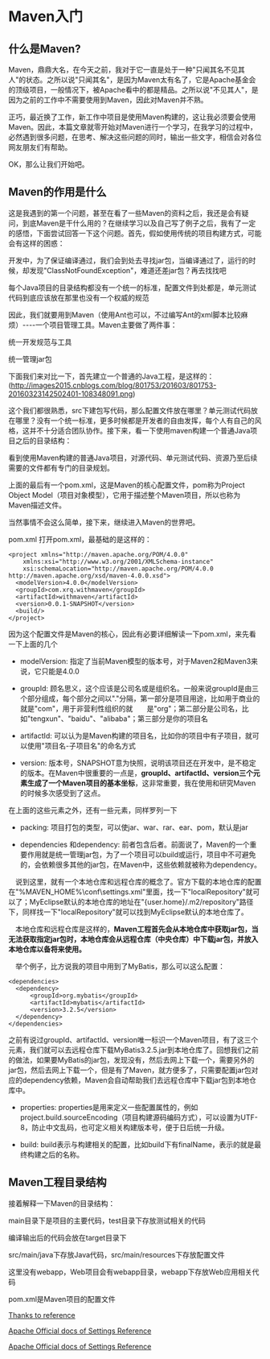 # Maven入门

## 什么是Maven?
Maven，鼎鼎大名，在今天之前，我对于它一直是处于一种"只闻其名不见其人"的状态。之所以说"只闻其名"，是因为Maven太有名了，它是Apache基金会的顶级项目，一般情况下，被Apache看中的都是精品。之所以说"不见其人"，是因为之前的工作中不需要使用到Maven，因此对Maven并不熟。

正巧，最近换了工作，新工作中项目是使用Maven构建的，这让我必须要会使用Maven。因此，本篇文章就零开始对Maven进行一个学习，在我学习的过程中，必然遇到很多问题，在思考、解决这些问题的同时，输出一些文字，相信会对各位网友朋友们有帮助。

OK，那么让我们开始吧。

## Maven的作用是什么

这是我遇到的第一个问题，甚至在看了一些Maven的资料之后，我还是会有疑问，到底Maven是干什么用的？在继续学习以及自己写了例子之后，我有了一定的感悟，下面尝试回答一下这个问题。首先，假如使用传统的项目构建方式，可能会有这样的困惑：

开发中，为了保证编译通过，我们会到处去寻找jar包，当编译通过了，运行的时候，却发现"ClassNotFoundException"，难道还差jar包？再去找找吧

每个Java项目的目录结构都没有一个统一的标准，配置文件到处都是，单元测试代码到底应该放在那里也没有一个权威的规范

因此，我们就要用到Maven（使用Ant也可以，不过编写Ant的xml脚本比较麻烦）----一个项目管理工具。Maven主要做了两件事：

统一开发规范与工具

统一管理jar包

下面我们来对比一下，首先建立一个普通的Java工程，是这样的：
(http://images2015.cnblogs.com/blog/801753/201603/801753-20160323142502401-108348091.png)

这个我们都很熟悉，src下建包写代码，那么配置文件放在哪里？单元测试代码放在哪里？没有一个统一标准，更多时候都是开发者的自由发挥，每个人有自己的风格，这并不十分适合团队协作。接下来，看一下使用maven构建一个普通Java项目之后的目录结构：


看到使用Maven构建的普通Java项目，对源代码、单元测试代码、资源乃至后续需要的文件都有专门的目录规划。

上面的最后有一个pom.xml，这是Maven的核心配置文件，pom称为Project Object Model（项目对象模型），它用于描述整个Maven项目，所以也称为Maven描述文件。

当然事情不会这么简单，接下来，继续进入Maven的世界吧。

pom.xml
打开pom.xml，最基础的是这样的：
```
<project xmlns="http://maven.apache.org/POM/4.0.0" 
    xmlns:xsi="http://www.w3.org/2001/XMLSchema-instance" 
    xsi:schemaLocation="http://maven.apache.org/POM/4.0.0 http://maven.apache.org/xsd/maven-4.0.0.xsd">     
  <modelVersion>4.0.0</modelVersion>
  <groupId>com.xrq.withmaven</groupId>
  <artifactId>withmaven</artifactId>
  <version>0.0.1-SNAPSHOT</version>
  <build/>
</project>
```
因为这个配置文件是Maven的核心，因此有必要详细解读一下pom.xml，来先看一下上面的几个

- modelVersion:
  指定了当前Maven模型的版本号，对于Maven2和Maven3来说，它只能是4.0.0
  
- groupId: 
  顾名思义，这个应该是公司名或是组织名。一般来说groupId是由三个部分组成，每个部分之间以"."分隔，第一部分是项目用途，比如用于商业的就是"com"，用于非营利性组织的就　　是"org"；第二部分是公司名，比如"tengxun"、"baidu"、"alibaba"；第三部分是你的项目名
  
- artifactId: 
  可以认为是Maven构建的项目名，比如你的项目中有子项目，就可以使用"项目名-子项目名"的命名方式
  
- version: 
  版本号，SNAPSHOT意为快照，说明该项目还在开发中，是不稳定的版本。在Maven中很重要的一点是，**groupId、artifactId、version三个元素生成了一个Maven项目的基本坐标**，这非常重要，我在使用和研究Maven的时候多次感受到了这点。

在上面的这些元素之外，还有一些元素，同样罗列一下

- packing: 
  项目打包的类型，可以使jar、war、rar、ear、pom，默认是jar
  
- dependencies 和dependency: 
  前者包含后者。前面说了，Maven的一个重要作用就是统一管理jar包，为了一个项目可以build或运行，项目中不可避免的，会依赖很多其他的jar包，在Maven中，这些依赖就被称为dependency。

　说到这里，就有一个本地仓库和远程仓库的概念了。官方下载的本地仓库的配置在"%MAVEN_HOME%\conf\settings.xml"里面，找一下"localRepository"就可以了；MyEclipse默认的本地仓库的地址在"{user.home}/.m2/repository"路径下，同样找一下"localRepository"就可以找到MyEclipse默认的本地仓库了。

　本地仓库和远程仓库是这样的，**Maven工程首先会从本地仓库中获取jar包，当无法获取指定jar包时，本地仓库会从远程仓库（中央仓库）中下载jar包，并放入本地仓库以备将来使用。**

　举个例子，比方说我的项目中用到了MyBatis，那么可以这么配置：
  ```
  <dependencies>
    <dependency>
        <groupId>org.mybatis</groupId>
        <artifactId>mybatis</artifactId>
        <version>3.2.5</version>
    </dependency>
</dependencies>
```
之前有说过groupId、artifactId、version唯一标识一个Maven项目，有了这三个元素，我们就可以去远程仓库下载MyBatis3.2.5.jar到本地仓库了。回想我们之前的做法，如果要MyBatis的jar包，发现没有，然后去网上下载一个，需要另外的jar包，然后去网上下载一个，但是有了Maven，就方便多了，只需要配置jar包对应的dependency依赖，Maven会自动帮助我们去远程仓库中下载jar包到本地仓库中。

- properties:
  properties是用来定义一些配置属性的，例如project.build.sourceEncoding（项目构建源码编码方式），可以设置为UTF-8，防止中文乱码，也可定义相关构建版本号，便于日后统一升级。
  
- build:
  build表示与构建相关的配置，比如build下有finalName，表示的就是最终构建之后的名称。
  
## Maven工程目录结构
接着解释一下Maven的目录结构：

main目录下是项目的主要代码，test目录下存放测试相关的代码

编译输出后的代码会放在target目录下

src/main/java下存放Java代码，src/main/resources下存放配置文件

这里没有webapp，Web项目会有webapp目录，webapp下存放Web应用相关代码

pom.xml是Maven项目的配置文件


[Thanks to reference](http://www.lai18.com/content/10982773.html)

[Apache Official docs of Settings Reference](http://maven.apache.org/settings.html)

[Apache Official docs of Settings Reference](http://maven.apache.org/pom.html)

